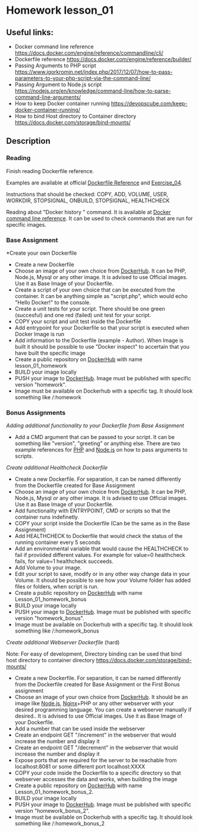 # Homework lesson_01

## Useful links:
 - Docker command line reference https://docs.docker.com/engine/reference/commandline/cli/
 - Dockerfile reference https://docs.docker.com/engine/reference/builder/
 - Passing Arguments to PHP script https://www.igorkromin.net/index.php/2017/12/07/how-to-pass-parameters-to-your-php-script-via-the-command-line/
 - Passing Argument to Node.js script https://nodejs.org/en/knowledge/command-line/how-to-parse-command-line-arguments/
 - How to keep Docker container running https://devopscube.com/keep-docker-container-running/
 - How to bind Host directory to Container directory https://docs.docker.com/storage/bind-mounts/ 

## Description

### Reading

Finish reading Dockerfile reference. 

Examples are available at official [Dockerfile Reference](https://docs.docker.com/engine/reference/builder/) and [Exercise_04](./exercise_04_dockerfile/readme.md). 

Instructions that should be checked: COPY, ADD, VOLUME, USER, WORKDIR, STOPSIGNAL, ONBUILD, STOPSIGNAL, HEALTHCHECK

Reading about "Docker history <Container ID>" command. It is available at [Docker command line reference](https://docs.docker.com/engine/reference/commandline/cli/). It can be used to check commands that are run for specific images.

### Base Assignment

*Create your own Dockerfile

- Create a new Dockerfile
- Choose an image of your own choice from [DockerHub](https://hub.docker.com/search?type=image). It can be PHP, Node.js, Mysql or any other image. It is advised to use Official images. Use it as Base Image of your Dockerfile.
- Create a script of your own choice that can be executed from the container. It can be anything simple as "script.php", which would echo "Hello Docker!" to the console.
- Create a unit tests for your script. There should be one green (succesful) and one red (failed) unit test for your script. 
- COPY your script and unit test inside the Dockerfile
- Add entrypoint for your Dockerfile so that your script is executed when Docker Image is run
- Add information to the Dockerfile (example - Author). When Image is built it should be possible to use "Docker inspect" to accertain that you have built the specific image
- Create a public repository on [DockerHub](https://hub.docker.com/search?type=image) with name lesson_01_homework
- BUILD your image locally
- PUSH your image to [DockerHub](https://hub.docker.com/search?type=image). Image must be published with specific version "homework".
- Image must be available on Dockerhub with a specific tag. It should look something like <your username>/<your project name>:homework

### Bonus Assignments

*Adding additional functionality to your Dockerfile from Base Assignment*
 
 - Add a CMD argument that can be passed to your script. It can be something like "version", "greeting" or anything else. There are two example references for [PHP](https://www.igorkromin.net/index.php/2017/12/07/how-to-pass-parameters-to-your-php-script-via-the-command-line/) and [Node.js](https://nodejs.org/en/knowledge/command-line/how-to-parse-command-line-arguments/) on how to pass arguments to scripts.

*Create additional Healthcheck Dockerfile*
 
- Create a new Dockerfile. For separation, it can be named differently from the Dockerfile created for Base Assignment
- Choose an image of your own choice from [DockerHub](https://hub.docker.com/search?type=image). It can be PHP, Node.js, Mysql or any other image. It is advised to use Official images. Use it as Base Image of your Dockerfile.
- Add functionality with ENTRYPOINT, CMD or scripts so that the container runs indefinetly. 
- COPY your script inside the Dockerfile (Can be the same as in the Base Assignment)
- Add HEALTHCHECK to Dockerfile that would check the status of the running container every 5 seconds
- Add an environmental variable that would cause the HEALTHCHECK to fail if proviided different values. For example for value=0 healthcheck fails, for value=1 healthcheck succeeds.
- Add Volume to your image.
- Edit your script to save, modify or in any other way change data in your Volume. It should be possible to see how your Volume folder has added files or folders, when script is run.
- Create a public repository on [DockerHub](https://hub.docker.com/search?type=image) with name Lesson_01_homework_bonus
- BUILD your image locally
- PUSH your image to [DockerHub](https://hub.docker.com/search?type=image). Image must be published with specific version "homework_bonus".
- Image must be available on Dockerhub with a specific tag. It should look something like <your username>/<your project name>:homework_bonus
 
*Create additional Webserver Dockerfile* (hard)
 
Note: For easy of development, Directory binding can be used that bind host directory to container directory https://docs.docker.com/storage/bind-mounts/ 

- Create a new Dockerfile. For separation, it can be named differently from the Dockerfile created for Base Assignment or the First Bonus assignment
- Choose an image of your own choice from [DockerHub](https://hub.docker.com/search?type=image). It should be an image like [Node.js](https://hub.docker.com/_/node), [Nginx](https://hub.docker.com/_/nginx)+PHP or any other webserver with your desired programming language. You can create a webserver manually if desired.. It is advised to use Official images. Use it as Base Image of your Dockerfile.
- Add a number that can be used inside the webserver
- Create an endpoint GET "/increment" in the webserver that would increase the number and display it
- Create an endpoint GET "/decrement" in the webserver that would increase the number and display it
- Expose ports that are required for the server to be reachable from localhost:8081 or some different port localhost:XXXX
- COPY your code inside the Dockerfile to a specific directory so that webserver accesses the data and works, when building the image
- Create a public repository on [DockerHub](https://hub.docker.com/search?type=image) with name Lesson_01_homework_bonus_2.
- BUILD your image locally
- PUSH your image to [DockerHub](https://hub.docker.com/search?type=image). Image must be published with specific version "homework_bonus_2".
- Image must be available on Dockerhub with a specific tag. It should look something like <your username>/<your project name>:homework_bonus_2

